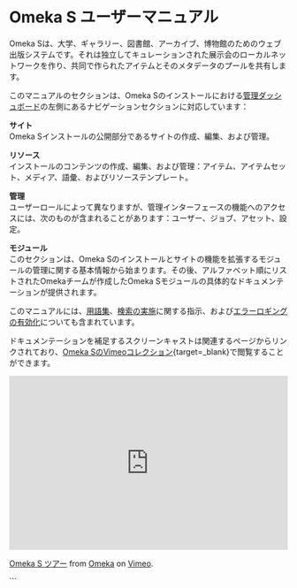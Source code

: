 # Omeka S ユーザーマニュアル

Omeka Sは、大学、ギャラリー、図書館、アーカイブ、博物館のためのウェブ出版システムです。それは独立してキュレーションされた展示会のローカルネットワークを作り、共同で作られたアイテムとそのメタデータのプールを共有します。

このマニュアルのセクションは、Omeka Sのインストールにおける[管理ダッシュボード](admin-dashboard.md)の左側にあるナビゲーションセクションに対応しています：

**サイト**  
Omeka Sインストールの公開部分であるサイトの作成、編集、および管理。

**リソース**  
インストールのコンテンツの作成、編集、および管理：アイテム、アイテムセット、メディア、語彙、およびリソーステンプレート。

**管理**  
ユーザーロールによって異なりますが、管理インターフェースの機能へのアクセスには、次のものが含まれることがあります：ユーザー、ジョブ、アセット、設定。

**モジュール**  
このセクションは、Omeka Sのインストールとサイトの機能を拡張するモジュールの管理に関する基本情報から始まります。その後、アルファベット順にリストされたOmekaチームが作成したOmeka Sモジュールの具体的なドキュメンテーションが提供されます。

このマニュアルには、[用語集](glossary.md)、[検索の実施](search.md)に関する指示、および[エラーロギングの有効化](errorLogging.md)についても含まれています。

ドキュメンテーションを補足するスクリーンキャストは関連するページからリンクされており、[Omeka SのVimeoコレクション](https://vimeo.com/showcase/4215056){target=_blank}で閲覧することができます。

<div style="padding:62.5% 0 0 0;position:relative;"><iframe src="https://player.vimeo.com/video/241702586?h=aa5b5593c4" style="position:absolute;top:0;left:0;width:100%;height:100%;" frameborder="0" allow="autoplay; fullscreen; picture-in-picture" allowfullscreen></iframe></div><script src="https://player.vimeo.com/api/player.js"></script>
<p><a href="https://vimeo.com/241702586">Omeka S ツアー</a> from <a href="https://vimeo.com/omeka">Omeka</a> on <a href="https://vimeo.com">Vimeo</a>.</p>
```
